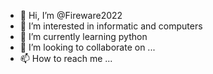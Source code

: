 - 👋 Hi, I’m @Fireware2022
- 👀 I’m interested in informatic and computers
- 🌱 I’m currently learning python
- 💞️ I’m looking to collaborate on ...
- 📫 How to reach me ...

<!---
Fireware2022/Fireware2022 is a ✨ special ✨ repository because its `README.md` (this file) appears on your GitHub profile.
You can click the Preview link to take a look at your changes.
--->
